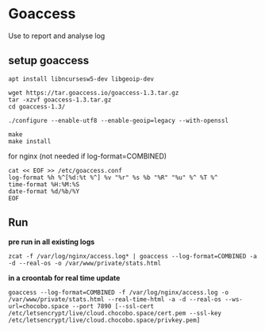 # Goaccess

Use to report and analyse log

## setup goaccess

    apt install libncursesw5-dev libgeoip-dev

    wget https://tar.goaccess.io/goaccess-1.3.tar.gz
    tar -xzvf goaccess-1.3.tar.gz
    cd goaccess-1.3/

    ./configure --enable-utf8 --enable-geoip=legacy --with-openssl

    make
    make install


for nginx (not needed if log-format=COMBINED)

    cat << EOF >> /etc/goaccess.conf
    log-format %h %^[%d:%t %^] %v "%r" %s %b "%R" "%u" %^ %T %^
    time-format %H:%M:%S
    date-format %d/%b/%Y
    EOF

## Run

**pre run in all existing logs**

    zcat -f /var/log/nginx/access.log* | goaccess --log-format=COMBINED -a -d --real-os -o /var/www/private/stats.html 

**in a croontab for real time update**

    goaccess --log-format=COMBINED -f /var/log/nginx/access.log -o /var/www/private/stats.html --real-time-html -a -d --real-os --ws-url=chocobo.space --port 7890 [--ssl-cert /etc/letsencrypt/live/cloud.chocobo.space/cert.pem --ssl-key /etc/letsencrypt/live/cloud.chocobo.space/privkey.pem]






